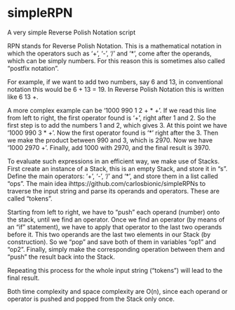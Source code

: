 # simpleRPN
A very simple Reverse Polish Notation script

RPN stands for Reverse Polish Notation. This is a mathematical notation in which the operators such as ‘+’, ‘-’, ‘/’ and ‘*’, come after the operands, which can be simply numbers. For this reason this is sometimes also called “postfix notation”.

For example, if we want to add two numbers, say 6 and 13, in conventional notation this would be 6 + 13 = 19. In Reverse Polish Notation this is written like 6 13 +.

A more complex example can be ‘1000 990 1 2 + * +’. If we read this line from left to right, the first operator found is ‘+’, right after 1 and 2. So the first step is to add the numbers 1 and 2, which gives 3. At this point we have ‘1000 990 3 * +’. Now the first operator found is ‘*’ right after the 3. Then we make the product between 990 and 3, which is 2970. Now we have ‘1000 2970 +’. Finally, add 1000 with 2970, and the final result is 3970.

To evaluate such expressions in an efficient way, we make use of Stacks. First create an instance of a Stack, this is an empty Stack, and store it in “s”. Define the main operators: ‘+’, ‘-’, ‘/’ and ‘*’, and store them in a list called “ops”. The main idea ihttps://github.com/carlosbionic/simpleRPNs to traverse the input string and parse its operands and operators. These are called “tokens”. 

Starting from left to right, we have to “push” each operand (number) onto the stack, until we find an operator. Once we find an operator (by means of an “if” statement), we have to apply that operator to the last two operands before it. This two operands are the last two elements in our Stack (by construction). So we “pop” and save both of them in variables “op1” and “op2”. Finally, simply make the corresponding operation between them and “push” the result back into the Stack.

Repeating this process for the whole input string (“tokens”) will lead to the final result.

Both time complexity and space complexity are O(n), since each operand or operator is pushed and popped from the Stack only once.
